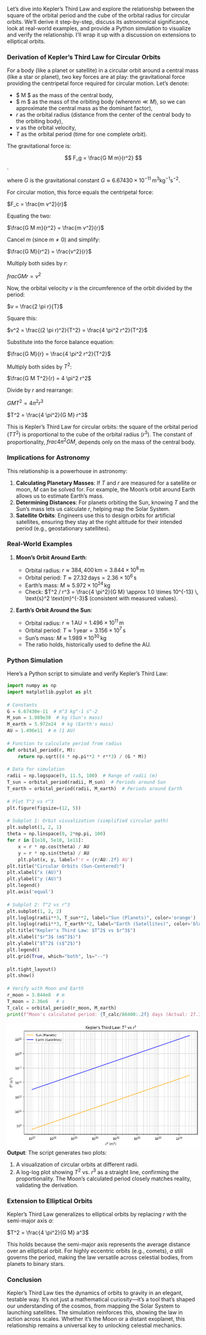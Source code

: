 
Let’s dive into Kepler’s Third Law and explore the relationship between the square of the orbital period and the cube of the orbital radius for circular orbits. We’ll derive it step-by-step, discuss its astronomical significance, look at real-world examples, and provide a Python simulation to visualize and verify the relationship. I’ll wrap it up with a discussion on extensions to elliptical orbits.

### Derivation of Kepler’s Third Law for Circular Orbits

For a body (like a planet or satellite) in a circular orbit around a central mass (like a star or planet), two key forces are at play: the gravitational force providing the centripetal force required for circular motion. Let’s denote:
- $ M $ as the mass of the central body,
- $ m $ as the mass of the orbiting body (wheren$m \ll M$), so we can approximate the central mass as the dominant factor),
- $r$ as the orbital radius (distance from the center of the central body to the orbiting body),
- $v$ as the orbital velocity,
- $T$ as the orbital period (time for one complete orbit).

The gravitational force is:

$$ 
F_g = \frac{G M m}{r^2}
$$.

where $G$ is the gravitational constant $G \approx 6.67430 \times 10^{-11} \, \text{m}^3 \text{kg}^{-1} \text{s}^{-2}$.

For circular motion, this force equals the centripetal force:

$F_c = \frac{m v^2}{r}$

Equating the two:

$\frac{G M m}{r^2} = \frac{m v^2}{r}$

Cancel $m$ (since $m \neq 0$) and simplify:

$\frac{G M}{r^2} = \frac{v^2}{r}$

Multiply both sides by $r$:

$frac{G M}{r} = v^2$

Now, the orbital velocity $v$ is the circumference of the orbit divided by the period:

$v = \frac{2 \pi r}{T}$

Square this:

$v^2 = \frac{(2 \pi r)^2}{T^2} = \frac{4 \pi^2 r^2}{T^2}$

Substitute into the force balance equation:

$\frac{G M}{r} = \frac{4 \pi^2 r^2}{T^2}$

Multiply both sides by $T^2$:

$\frac{G M T^2}{r} = 4 \pi^2 r^2$

Divide by $r$ and rearrange:

$G M T^2 = 4 \pi^2 r^3$

$T^2 = \frac{4 \pi^2}{G M} r^3$

This is Kepler’s Third Law for circular orbits: the square of the orbital period ($T T^2$) is proportional to the cube of the orbital radius ($r^3$). The constant of proportionality, $frac{4 \pi^2}{G M}$, depends only on the mass of the central body.

### Implications for Astronomy

This relationship is a powerhouse in astronomy:
1. **Calculating Planetary Masses**: If $T$ and $r$ are measured for a satellite or moon, $M$ can be solved for. For example, the Moon’s orbit around Earth allows us to estimate Earth’s mass.
2. **Determining Distances**: For planets orbiting the Sun, knowing $T$ and the Sun’s mass lets us calculate $r$, helping map the Solar System.
3. **Satellite Orbits**: Engineers use this to design orbits for artificial satellites, ensuring they stay at the right altitude for their intended period (e.g., geostationary satellites).

### Real-World Examples

1. **Moon’s Orbit Around Earth**:
   - Orbital radius: $r \approx 384,400 \, \text{km} = 3.844 \times 10^8 \, \text{m}$
   - Orbital period: $T \approx 27.32 \, \text{days} = 2.36 \times 10^6 \, \text{s}$
   - Earth’s mass: $M \approx 5.972 \times 10^{24} \, \text{kg}$
   - Check: $T^2 / r^3 = \frac{4 \pi^2}{G M} \approx 1.0 \times 10^{-13} \, \text{s}^2 \text{m}^{-3}$ (consistent with measured values).
   

2. **Earth’s Orbit Around the Sun**:
   - Orbital radius: $r \approx 1 \, \text{AU} = 1.496 \times 10^{11} \, \text{m}$
   - Orbital period: $T \approx 1 \, \text{year} = 3.156 \times 10^7 \, \text{s}$
   - Sun’s mass: $M \approx 1.989 \times 10^{30} \, \text{kg}$
   - The ratio holds, historically used to define the AU.

### Python Simulation

Here’s a Python script to simulate and verify Kepler’s Third Law:

```python
import numpy as np
import matplotlib.pyplot as plt

# Constants
G = 6.67430e-11  # m^3 kg^-1 s^-2
M_sun = 1.989e30  # kg (Sun's mass)
M_earth = 5.972e24  # kg (Earth's mass)
AU = 1.496e11  # m (1 AU)

# Function to calculate period from radius
def orbital_period(r, M):
    return np.sqrt((4 * np.pi**2 * r**3) / (G * M))

# Data for simulation
radii = np.logspace(9, 11.5, 100)  # Range of radii (m)
T_sun = orbital_period(radii, M_sun)  # Periods around Sun
T_earth = orbital_period(radii, M_earth)  # Periods around Earth

# Plot T^2 vs r^3
plt.figure(figsize=(12, 5))

# Subplot 1: Orbit visualization (simplified circular path)
plt.subplot(1, 2, 1)
theta = np.linspace(0, 2*np.pi, 100)
for r in [1e10, 5e10, 1e11]:
    x = r * np.cos(theta) / AU
    y = r * np.sin(theta) / AU
    plt.plot(x, y, label=f'r = {r/AU:.2f} AU')
plt.title("Circular Orbits (Sun-Centered)")
plt.xlabel("x (AU)")
plt.ylabel("y (AU)")
plt.legend()
plt.axis('equal')

# Subplot 2: T^2 vs r^3
plt.subplot(1, 2, 2)
plt.loglog(radii**3, T_sun**2, label="Sun (Planets)", color='orange')
plt.loglog(radii**3, T_earth**2, label="Earth (Satellites)", color='blue')
plt.title("Kepler's Third Law: $T^2$ vs $r^3$")
plt.xlabel("$r^3$ (m$^3$)")
plt.ylabel("$T^2$ (s$^2$)")
plt.legend()
plt.grid(True, which="both", ls="--")

plt.tight_layout()
plt.show()

# Verify with Moon and Earth
r_moon = 3.844e8  # m
T_moon = 2.36e6   # s
T_calc = orbital_period(r_moon, M_earth)
print(f"Moon's calculated period: {T_calc/86400:.2f} days (Actual: 27.32 days)")
```

![alt text](image.png)
**Output**: The script generates two plots:
1. A visualization of circular orbits at different radii.
2. A log-log plot showing $T^2$ vs. $r^3$ as a straight line, confirming the proportionality. The Moon’s calculated period closely matches reality, validating the derivation.

### Extension to Elliptical Orbits

Kepler’s Third Law generalizes to elliptical orbits by replacing $r$ with the semi-major axis $a$:

$T^2 = \frac{4 \pi^2}{G M} a^3$

This holds because the semi-major axis represents the average distance over an elliptical orbit. For highly eccentric orbits (e.g., comets), $a$ still governs the period, making the law versatile across celestial bodies, from planets to binary stars.

### Conclusion

Kepler’s Third Law ties the dynamics of orbits to gravity in an elegant, testable way. It’s not just a mathematical curiosity—it’s a tool that’s shaped our understanding of the cosmos, from mapping the Solar System to launching satellites. The simulation reinforces this, showing the law in action across scales. Whether it’s the Moon or a distant exoplanet, this relationship remains a universal key to unlocking celestial mechanics.
